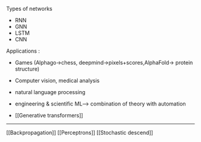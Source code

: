 Types of networks
- RNN
- GNN
- LSTM
- CNN

Applications :
- Games (Alphago->chess, deepmind->pixels+scores,AlphaFold-> protein structure)
- Computer vision, medical analysis
- natural language processing
- engineering & scientific ML--> combination of theory with automation

- [[Generative transformers]]

---

[[Backpropagation]]
[[Perceptrons]]
[[Stochastic descend]]
